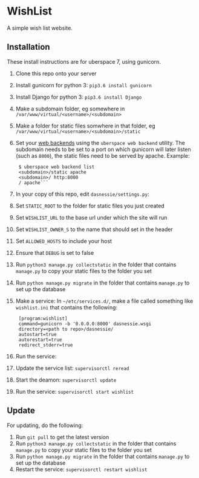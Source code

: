 # WishList

A simple wish list website.

## Installation

These install instructions are for uberspace 7, using gunicorn.

1. Clone this repo onto your server
2. Install gunicorn for python 3: `pip3.6 install gunicorn`
2. Install Django for python 3: `pip3.6 install Django`
3. Make a subdomain folder, eg somewhere in `/var/www/virtual/<username>/<subdomain>`
4. Make a folder for static files somwhere in that folder, eg `/var/www/virtual/<username>/<subdomain>/static`
5. Set your [web backends](https://manual.uberspace.de/web-backends.html) using the `uberspace web backend` utility. The subdomain needs to be set to a port on which gunicorn will later listen (such as `8000`), the static files need to be served by apache. Example: 

        $ uberspace web backend list
        <subdomain>/static apache
        <subdomain>/ http:8000
        / apache```

6. In your copy of this repo, edit `dasnessie/settings.py`:
  1. Set `STATIC_ROOT` to the folder for static files you just created
  2. Set `WISHLIST_URL` to the base url under which the site will run
  3. Set `WISHLIST_OWNER_S` to the name that should set in the header
  4. Set `ALLOWED_HOSTS` to include your host
  5. Ensure that `DEBUG` is set to false
7. Run `python3 manage.py collectstatic` in the folder that contains `manage.py` to copy your static files to the folder you set
8. Run `python manage.py migrate` in the folder that contains `manage.py` to set up the database
9. Make a service: In `~/etc/services.d/`, make a file called something like `wishlist.ini` that contains the following:

        [program:wishlist]
        command=gunicorn -b '0.0.0.0:8000' dasnessie.wsgi
        directory=<path to repo>/dasnessie/
        autostart=true
        autorestart=true
        redirect_stderr=true

10. Run the service:
  1. Update the service list: `supervisorctl reread`
  2. Start the deamon: `supervisorctl update`
  3. Run the service: `supervisorctl start wishlist`

## Update

For updating, do the following:

1. Run `git pull` to get the latest version
2. Run `python3 manage.py collectstatic` in the folder that contains `manage.py` to copy your static files to the folder you set
3. Run `python manage.py migrate` in the folder that contains `manage.py` to set up the database
4. Restart the service: `supervisorctl restart wishlist`